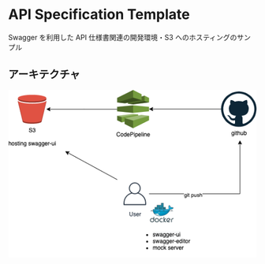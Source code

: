 # API Specification Template

Swagger を利用した API 仕様書関連の開発環境・S3 へのホスティングのサンプル

## アーキテクチャ
![アーキテクチャ図](./architecture.png)
